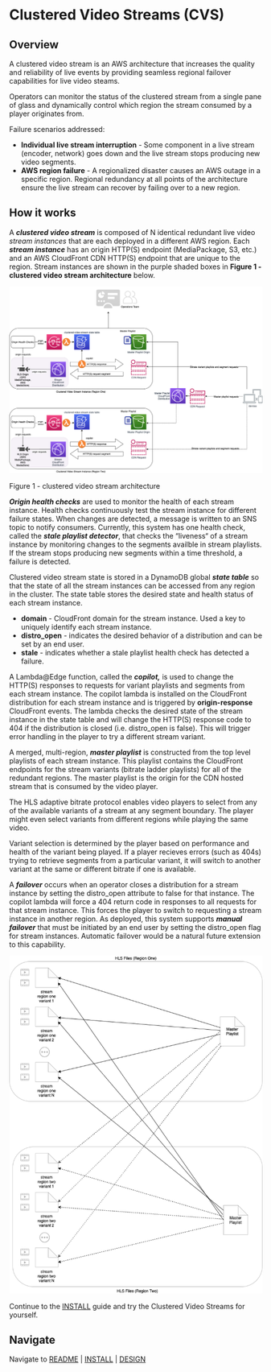 # Clustered Video Streams (CVS)

## Overview


A clustered video stream is an AWS architecture that increases the quality and reliability of live events by providing seamless regional failover capabilities for live video steams. 

Operators can monitor the status of the clustered stream from a single pane of glass and dynamically control which region the stream consumed by a player originates from.  

Failure scenarios addressed:

* **Individual live stream interruption** - Some component in a live stream (encoder, network) goes down and the live stream stops producing new video segments. 
* **AWS region failure** - A regionalized disaster causes an AWS outage in a specific region.  Regional redundancy at all points of the architecture ensure the live stream can recover by failing over to a new region.

## How it works

A ***clustered video stream*** is composed of N identical redundant live video *stream instances* that are each deployed in a different AWS region.   Each ***stream instance*** has an origin HTTP(S) endpoint (MediaPackage, S3, etc.) and an AWS CloudFront CDN HTTP(S) endpoint that are unique to the region.  Stream instances are shown in the purple shaded boxes in **Figure 1 - clustered video stream architecture** below.

![Image: image](images/clustered-video-stream-deploy.png)


Figure 1 - clustered video stream architecture

***Origin health checks*** are used to monitor the health of each stream instance.  Health checks continuously test the stream instance for different failure states.  When changes are detected, a message is written to an SNS topic to notify consumers.  Currently, this system has one health check, called the ***stale playlist detector***,  that checks the “liveness“ of a stream instance by monitoring changes to the segments availble in stream playlists.  If the stream stops producing new segments within a time threshold, a failure is detected.

Clustered video stream state is stored in a DynamoDB global ***state table*** so that the state of all the stream instances can be accessed from any region in the cluster.  The state table stores the desired state and health status of each stream instance.  

* **domain** - CloudFront domain for the stream instance.  Used a key to uniquely  identify each stream instance.
* **distro_open** - indicates the desired behavior of a distribution and can be set by an end user. 
* **stale** - indicates whether a stale playlist health check has detected a failure.

A Lambda@Edge function, called the ***copilot,*** is used to change the HTTP(S) responses to requests for  variant playlists and segments from each stream instance.  The copilot lambda is installed on the CloudFront distribution for each stream instance and is triggered by **origin-response** CloudFront events.  The lambda checks the desired state of the stream instance in the state table and will change the HTTP(S) response code to 404 if the distribution is closed (i.e. distro_open is false).  This will trigger error handling in the player to try a different stream variant.

A merged, multi-region, ***master playlist*** is constructed from the top level playlists of each stream instance. This playlist contains the CloudFront endpoints for the stream variants (bitrate ladder playlists) for all of the redundant regions. The master playlist is the origin for the CDN hosted stream that is consumed by the video player.    

The HLS adaptive bitrate protocol enables video players to select from any of the available variants of a stream at any segment boundary.  The player might even select variants from different regions while playing the same video.  

Variant selection is determined by the player based on performance and health of the variant being played.  If a player recieves errors (such as 404s) trying to retrieve segments from a particular variant, it will switch to another variant at the same or different bitrate if one is available.

A ***failover*** occurs when an operator closes a distribution for a stream instance by setting the distro_open attribute to false for that instance.  The copilot lambda will force a 404 return code in responses to all requests for that stream instance.   This forces the player to switch to requesting a stream instance in another region.  As deployed, this system supports ***manual failover*** that must be initiated by an end user by setting the distro_open flag for stream instances.  Automatic failover would be a natural future extension to this capability.

![Image: copilot-HLS.png](images/copilot-HLS.png)



Continue to the [INSTALL](INSTALL.md) guide and try the Clustered Video Streams for yourself.

## Navigate

Navigate to [README](README.md) | [INSTALL](INSTALL.md) | [DESIGN](DESIGN.md)
